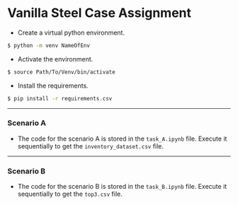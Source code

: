 # Vanilla Steel Case Assignment
- Create a virtual python environment.
```bash
$ python -m venv NameOfEnv
```
- Activate the environment.
```bash
$ source Path/To/Venv/bin/activate
```
- Install the requirements.
```bash
$ pip install -r requirements.csv
```
---
### Scenario A
- The code for the scenario A is stored in the `task_A.ipynb` file. Execute it sequentially to get the `inventory_dataset.csv` file.
---
### Scenario B
- The code for the scenario B is stored in the `task_B.ipynb` file. Execute it sequentially to get the `top3.csv` file.
